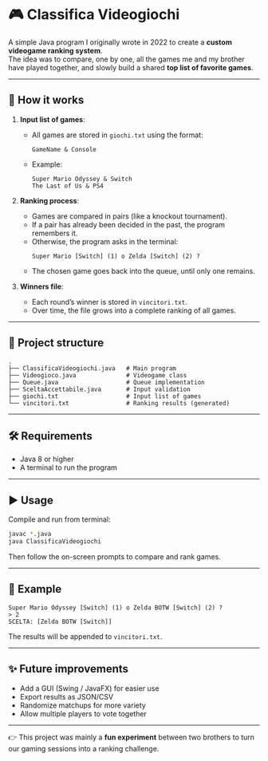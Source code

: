 # 🎮 Classifica Videogiochi

A simple Java program I originally wrote in 2022 to create a **custom videogame ranking system**.  
The idea was to compare, one by one, all the games me and my brother have played together, and slowly build a shared **top list of favorite games**.

---

## 🚀 How it works

1. **Input list of games**:  
   - All games are stored in `giochi.txt` using the format:  
     ```
     GameName & Console
     ```
   - Example:  
     ```
     Super Mario Odyssey & Switch
     The Last of Us & PS4
     ```

2. **Ranking process**:  
   - Games are compared in pairs (like a knockout tournament).  
   - If a pair has already been decided in the past, the program remembers it.  
   - Otherwise, the program asks in the terminal:  
     ```
     Super Mario [Switch] (1) o Zelda [Switch] (2) ?
     ```
   - The chosen game goes back into the queue, until only one remains.

3. **Winners file**:  
   - Each round’s winner is stored in `vincitori.txt`.  
   - Over time, the file grows into a complete ranking of all games.

---

## 📂 Project structure

```
.
├── ClassificaVideogiochi.java   # Main program
├── Videogioco.java              # Videogame class
├── Queue.java                   # Queue implementation
├── SceltaAccettabile.java       # Input validation
├── giochi.txt                   # Input list of games
└── vincitori.txt                # Ranking results (generated)
```

---

## 🛠️ Requirements

- Java 8 or higher  
- A terminal to run the program  

---

## ▶️ Usage

Compile and run from terminal:

```bash
javac *.java
java ClassificaVideogiochi
```

Then follow the on-screen prompts to compare and rank games.

---

## 📖 Example

```
Super Mario Odyssey [Switch] (1) o Zelda BOTW [Switch] (2) ?
> 2
SCELTA: [Zelda BOTW [Switch]]
```

The results will be appended to `vincitori.txt`.

---

## ✨ Future improvements

- Add a GUI (Swing / JavaFX) for easier use  
- Export results as JSON/CSV  
- Randomize matchups for more variety  
- Allow multiple players to vote together  

---

👉 This project was mainly a **fun experiment** between two brothers to turn our gaming sessions into a ranking challenge.
